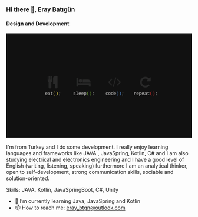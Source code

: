 ### Hi there 👋, Eray Batıgün
#### Design and Development
![Design and Development](https://github.com/eraybtgn/eraybtgn/blob/main/WallpaperDog-20541095.jpg)

I'm from Turkey and I do some development. I really enjoy learning languages and frameworks like JAVA , JavaSpring, Kotlin, C# and I am also studying electrical and electronics engineering and I have a good level of English (writing, listening, speaking) furthermore I am an analytical thinker, open to self-development, strong communication skills, sociable and solution-oriented.

Skills: JAVA, Kotlin, JavaSpringBoot, C#, Unity

- 🌱 I’m currently learning Java, JavaSpring and Kotlin 
- 📫 How to reach me: eray_btgn@outlook.com 


[linkedin]: https://www.linkedin.com/in/eray-batigun/
